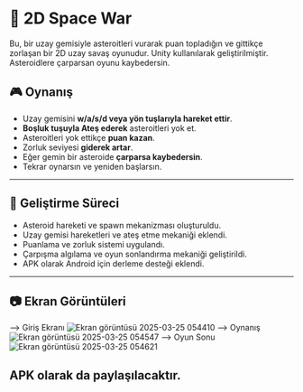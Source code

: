 # 🚀 2D Space War

Bu, bir uzay gemisiyle asteroitleri vurarak puan topladığın ve gittikçe zorlaşan bir 2D uzay savaş oyunudur. Unity kullanılarak geliştirilmiştir. Asteroidlere çarparsan oyunu kaybedersin. 

## 🎮 Oynanış

- Uzay gemisini **w/a/s/d veya yön tuşlarıyla hareket ettir**.
- **Boşluk tuşuyla Ateş ederek** asteroitleri yok et.
- Asteroitleri yok ettikçe **puan kazan**.
- Zorluk seviyesi **giderek artar**.
- Eğer gemin bir asteroide **çarparsa kaybedersin**.
- Tekrar oynarsın ve yeniden başlarsın.
---
## 🎯 Geliştirme Süreci

- Asteroid hareketi ve spawn mekanizması oluşturuldu.
- Uzay gemisi hareketleri ve ateş etme mekaniği eklendi.
- Puanlama ve zorluk sistemi uygulandı.
- Çarpışma algılama ve oyun sonlandırma mekaniği geliştirildi.
- APK olarak Android için derleme desteği eklendi.
---
## 📷 Ekran Görüntüleri
--> Giriş Ekranı ![Ekran görüntüsü 2025-03-25 054410](https://github.com/user-attachments/assets/55b7f7c3-dd81-4336-833f-091f8af25cae)
--> Oynanış 
![Ekran görüntüsü 2025-03-25 054547](https://github.com/user-attachments/assets/d8752e10-8d14-45a1-9776-d3d25255425b)
--> Oyun Sonu
![Ekran görüntüsü 2025-03-25 054621](https://github.com/user-attachments/assets/dd7d5458-0266-4a27-b281-35eae3a0d675)

## APK olarak da paylaşılacaktır.
